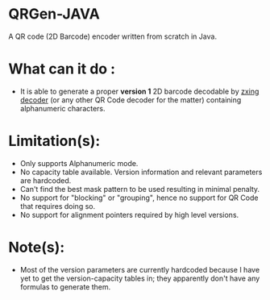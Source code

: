 # QRGen-JAVA

A QR code (2D Barcode) encoder written from scratch in Java.

What can it do :
=================
 * It is able to generate a proper **version 1** 2D barcode decodable by [zxing decoder](zxing.org) (or any other QR Code decoder for the matter) containing alphanumeric characters. 

Limitation(s):
================
  * Only supports Alphanumeric mode.
  * No capacity table available. Version information and relevant parameters are hardcoded. 
  * Can't find the best mask pattern to be used resulting in minimal penalty.
  * No support for "blocking" or "grouping", hence no support for QR Code that requires doing so.
  * No support for alignment pointers required by high level versions.
  

Note(s):
=================
 * Most of the version parameters are currently hardcoded because I have yet to get the version-capacity tables in; they apparently don't have any formulas to generate them.
